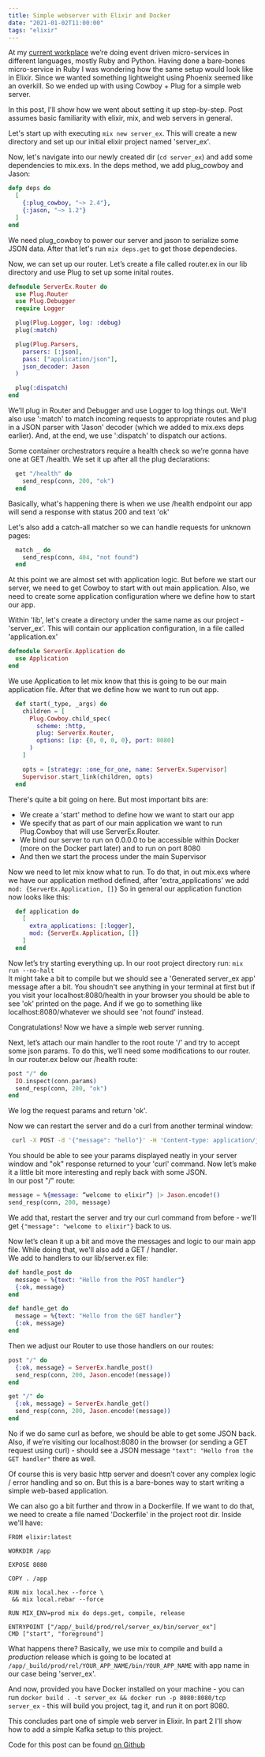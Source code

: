 ```yaml
---
title: Simple webserver with Elixir and Docker
date: "2021-01-02T11:00:00"
tags: "elixir"
---
```


At my [current workplace](https://tucows.com) we’re doing event driven micro-services in different languages, mostly Ruby and Python.
Having done a bare-bones micro-service in Ruby I was wondering how the same setup would look like in Elixir. Since we wanted something lightweight using Phoenix seemed like an overkill. So we ended up with using Cowboy + Plug for a simple web server.

In this post, I'll show how we went about setting it up step-by-step.
Post assumes basic familiarity with elixir, mix, and web servers in general.

Let's start up with executing `mix new server_ex`. This will create a new directory and set up our initial elixir project named 'server_ex'.

Now, let's navigate into our newly created dir (`cd server_ex`) and add some dependencies to mix.exs. In the deps method, we add plug_cowboy and Jason:

```elixir
defp deps do
  [
    {:plug_cowboy, "~> 2.4"},
    {:jason, "~> 1.2"}
  ]
end
```

We need plug_cowboy to power our server and jason to serialize some JSON data. After that let's run `mix deps.get` to get those dependecies.  

Now, we can set up our router. Let’s create a file called router.ex in our lib directory and use Plug to set up some inital routes.  
```elixir
defmodule ServerEx.Router do
  use Plug.Router
  use Plug.Debugger
  require Logger

  plug(Plug.Logger, log: :debug)
  plug(:match)

  plug(Plug.Parsers,
    parsers: [:json],
    pass: ["application/json"],
    json_decoder: Jason
  )

  plug(:dispatch)
end
```

We’ll plug in Router and Debugger and use Logger to log things out.
We'll also use ':match' to match incoming requests to appropriate routes and plug in a JSON parser with 'Jason' decoder (which we added to mix.exs deps earlier). And, at the end, we use ':dispatch' to dispatch our actions.

Some container orchestrators require a health check so we’re gonna have one at GET /health. We set it up after all the plug declarations:
```elixir
  get "/health" do
    send_resp(conn, 200, "ok")
  end
```

Basically, what's happening there is when we use /health endpoint our app will send a response with status 200 and text 'ok'

Let's also add a catch-all matcher so we can handle requests for unknown pages:
```elixir
  match _ do
    send_resp(conn, 404, "not found")
  end
```
At this point we are almost set with application logic. But before we start our server, we need to get Cowboy to start with out main application. Also, we need to create some application configuration where we define how to start our app. 

Within 'lib', let's create a directory under the same name as our project - 'server_ex'. This will contain our application configuration, in a file called 'application.ex'
```elixir
defmodule ServerEx.Application do
  use Application
end
```

We use Application to let mix know that this is going to be our main application file. After that we define how we want to run out app.

```elixir
  def start(_type, _args) do
    children = [
      Plug.Cowboy.child_spec(
        scheme: :http,
        plug: ServerEx.Router,
        options: [ip: {0, 0, 0, 0}, port: 8080]
      )
    ]

    opts = [strategy: :one_for_one, name: ServerEx.Supervisor]
    Supervisor.start_link(children, opts)
  end
```

There's quite a bit going on here. But most important bits are: 
* We create a 'start' method to define how we want to start our app
* We specify that as part of our main application we want to run Plug.Cowboy that will use ServerEx.Router.
* We bind our server to run on 0.0.0.0 to be accessible within Docker (more on the Docker part later) and to run on port 8080  
* And then we start the process under the main Supervisor

Now we need to let mix know what to run. To do that, in out mix.exs where we have our application method defined, after 'extra_applications' we add `mod: {ServerEx.Application, []}`
So in general our application function now looks like this:
```elixir
  def application do
    [
      extra_applications: [:logger],
      mod: {ServerEx.Application, []}
    ]
  end
```

Now let’s try starting everything up.
In our root project directory run:
`mix run --no-halt`  
It might take a bit to compile but we should see a 'Generated server_ex app' message after a bit. You shoudn't see anything in your terminal at first but if you visit your localhost:8080/health in your browser you should be able to see 'ok' printed on the page.
And if we go to something like localhost:8080/whatever we should see 'not found' instead.  

Congratulations! Now we have a simple web server running.

Next, let’s attach our main handler to the root route '/' and try to accept some json params. To do this, we’ll need some modifications to our router. In our router.ex below our /health route:
```elixir
post "/" do
  IO.inspect(conn.params)
  send_resp(conn, 200, "ok")
end
```

We log the request params and return 'ok'. 

Now we can restart the server and do a curl from another terminal window:
```bash
 curl -X POST -d '{"message": "hello"}' -H 'Content-type: application/json' localhost:8080/
```

You should be able to see your params displayed neatly in your server window and "ok" response returned to your 'curl' command.
Now let’s make it a little bit more interesting and reply back with some JSON.  
In our post "/" route:  

```elixir
message = %{message: “welcome to elixir”} |> Jason.encode!()
send_resp(conn, 200, message)
```

We add that, restart the server and try our curl command from before - we'll get `{"message": "welcome to elixir"}` back to us.

Now let’s clean it up a bit and move the messages and logic to our main app file. While doing that, we'll also add a GET / handler.  
We add to handlers to our lib/server.ex file:

```elixir
def handle_post do
  message = %{text: "Hello from the POST handler"}
  {:ok, message}
end

def handle_get do
  message = %{text: "Hello from the GET handler"}
  {:ok, message}
end
```

Then we adjust our Router to use those handlers on our routes:

```elixir
post "/" do
  {:ok, message} = ServerEx.handle_post()
  send_resp(conn, 200, Jason.encode!(message))
end

get "/" do
  {:ok, message} = ServerEx.handle_get()
  send_resp(conn, 200, Jason.encode!(message))
end
```
No if we do same curl as before, we should be able to get some JSON back. Also, if we’re visiting our localhost:8080 in the browser (or sending a GET request using curl) - should see a JSON message `"text": "Hello from the GET handler"` there as well.

Of course this is very basic http server and doesn’t cover any complex logic / error handling and so on. But this is a bare-bones way to start writing a simple web-based application. 

We can also go a bit further and throw in a Dockerfile. If we want to do that, we need to create a file named 'Dockerfile' in the project root dir. Inside we'll have:

```
FROM elixir:latest

WORKDIR /app

EXPOSE 8080

COPY . /app

RUN mix local.hex --force \
 && mix local.rebar --force

RUN MIX_ENV=prod mix do deps.get, compile, release

ENTRYPOINT ["/app/_build/prod/rel/server_ex/bin/server_ex"]
CMD ["start", "foreground"]
```
What happens there? Basically, we use mix to compile and build a _production_ release which is going to be located at `/app/_build/prod/rel/YOUR_APP_NAME/bin/YOUR_APP_NAME` with app name in our case being 'server_ex'.  

And now, provided you have Docker installed on your machine - you can run `docker build . -t server_ex && docker run -p 8080:8080/tcp server_ex` - this will build you project, tag it, and run it on port 8080.  

This concludes part one of simple web server in Elixir. In part 2 I'll show how to add a simple Kafka setup to this project.

Code for this post can be found [on Github](https://github.com/viktmv/server_ex)
